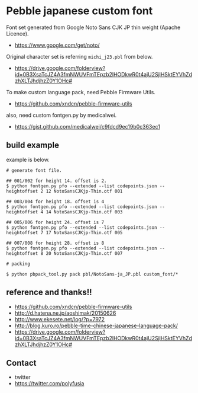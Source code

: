# Pebble japanese custom font

Font set generated from Google Noto Sans CJK JP thin weight (Apache Licence).

- https://www.google.com/get/noto/

Original character set is referring `michi_j23.pbl` from below.

- https://drive.google.com/folderview?id=0B3XsaTcJZ4A3fmNWUVFmTEpzb2lHODkwR0t4ajU2SjlHSktEYVhZdzhXLTJhdjhzZ0Y1OHc#

To make custom language pack, need Pebble Firmware Utils.

- https://github.com/xndcn/pebble-firmware-utils

also, need custom fontgen.py by medicalwei.

- https://gist.github.com/medicalwei/c9fdcd9ec19b0c363ec1

## build example

example is below.

```
# generate font file.

## 001/002 for height 14. offset is 2.
$ python fontgen.py pfo --extended --list codepoints.json --heightoffset 2 12 NotoSansCJKjp-Thin.otf 001

## 003/004 for height 18. offset is 4
$ python fontgen.py pfo --extended --list codepoints.json --heightoffset 4 14 NotoSansCJKjp-Thin.otf 003

## 005/006 for height 24. offset is 7
$ python fontgen.py pfo --extended --list codepoints.json --heightoffset 7 17 NotoSansCJKjp-Thin.otf 005

## 007/008 for height 28. offset is 8
$ python fontgen.py pfo --extended --list codepoints.json --heightoffset 8 20 NotoSansCJKjp-Thin.otf 007

# packing

$ python pbpack_tool.py pack pbl/NotoSans-ja_JP.pbl custom_font/*
```


## reference and thanks!!

- https://github.com/xndcn/pebble-firmware-utils
- http://d.hatena.ne.jp/aoshimak/20150626
- http://www.ekesete.net/log/?p=7972
- http://blog.kuro.ro/pebble-time-chinese-japanese-language-pack/
- https://drive.google.com/folderview?id=0B3XsaTcJZ4A3fmNWUVFmTEpzb2lHODkwR0t4ajU2SjlHSktEYVhZdzhXLTJhdjhzZ0Y1OHc#

## Contact

- twitter
 - https://twitter.com/polyfusia
